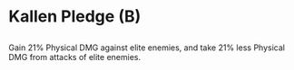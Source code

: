 # Kallen Pledge (B)

## 

Gain 21% Physical DMG against elite enemies, and take 21% less Physical DMG from attacks of elite enemies.